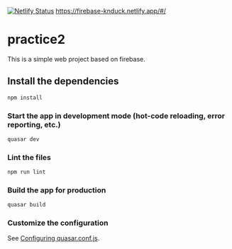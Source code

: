 [![Netlify Status](https://api.netlify.com/api/v1/badges/90ace275-59eb-4688-9967-457304ab0192/deploy-status)](https://app.netlify.com/sites/firebase-knduck/deploys)
https://firebase-knduck.netlify.app/#/


# practice2

This is a simple web project based on firebase.

## Install the dependencies
```bash
npm install
```

### Start the app in development mode (hot-code reloading, error reporting, etc.)
```bash
quasar dev
```

### Lint the files
```bash
npm run lint
```

### Build the app for production
```bash
quasar build
```

### Customize the configuration
See [Configuring quasar.conf.js](https://v2.quasar.dev/quasar-cli/quasar-conf-js).
